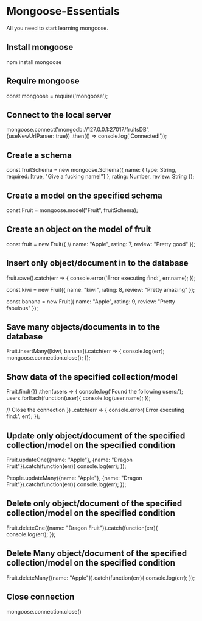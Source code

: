 # Mongoose-Essentials
All you need to start learning mongoose.

## Install mongoose

npm install mongoose

## Require mongoose

const mongoose = require('mongoose');

## Connect to the local server

mongoose.connect('mongodb://127.0.0.1:27017/fruitsDB', {useNewUrlParser: true})
  .then(() => console.log('Connected!'));

## Create a schema

const fruitSchema = new mongoose.Schema({
    name: {
        type: String,
        required: [true, "Give a fucking name!"]
    },
    rating: Number,
    review: String
});

## Create a model on the specified schema

const Fruit = mongoose.model("Fruit", fruitSchema);

## Create an object on the model of fruit

const fruit = new Fruit({
    // name: "Apple",
    rating: 7,
    review: "Pretty good"
});

## Insert only object/document in to the database

fruit.save().catch(err => {
    console.error('Error executing find:', err.name);
  });

const kiwi = new Fruit({
    name: "kiwi",
    rating: 8,
    review: "Pretty amazing"
});

const banana = new Fruit({
    name: "Apple",
    rating: 9,
    review: "Pretty fabulous"
});

## Save many objects/documents in to the database

Fruit.insertMany([kiwi, banana]).catch(err => {
    console.log(err);
    mongoose.connection.close();
});

## Show data of the specified collection/model

Fruit.find({})
.then(users => {
  console.log('Found the following users:');
  users.forEach(function(user){
    console.log(user.name);
  });

  // Close the connection
})
.catch(err => {
  console.error('Error executing find:', err);
});

## Update only object/document of the specified collection/model on the specified condition

Fruit.updateOne({name: "Apple"}, {name: "Dragon Fruit"}).catch(function(err){
    console.log(err);
});

People.updateMany({name: "Apple"}, {name: "Dragon Fruit"}).catch(function(err){
    console.log(err);
});

## Delete only object/document of the specified collection/model on the specified condition

Fruit.deleteOne({name: "Dragon Fruit"}).catch(function(err){
    console.log(err);
});

## Delete Many object/document of the specified collection/model on the specified condition

Fruit.deleteMany({name: "Apple"}).catch(function(err){
    console.log(err);
});

## Close connection

mongoose.connection.close()
